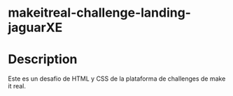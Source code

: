 # makeitreal-challenge-landing-jaguarXE

# Description

Este es un desafio de HTML y CSS de la plataforma de challenges de 
make it real.